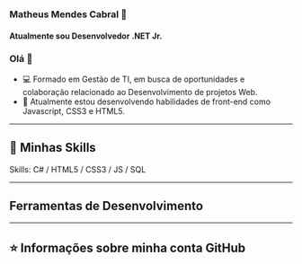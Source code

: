 ### Matheus Mendes Cabral  :wave: <br>
#### Atualmente sou Desenvolvedor .NET Jr. <br>

### Olá 👋

- :computer: Formado em Gestão de TI, em busca de oportunidades e colaboração relacionado ao Desenvolvimento de projetos Web.
- :book: Atualmente estou desenvolvendo habilidades de front-end como Javascript, CSS3 e HTML5.

----

## 🚀 Minhas Skills

<!-- <code><img height="32" src="https://raw.githubusercontent.com/github/explore/80688e429a7d4ef2fca1e82350fe8e3517d3494d/topics/javascript/javascript.png" alt="Javascript"/></code>
<code><img height="32" src="https://raw.githubusercontent.com/github/explore/80688e429a7d4ef2fca1e82350fe8e3517d3494d/topics/nodejs/nodejs.png" alt="Nodejs"/></code>
<code><img height="32" src="https://raw.githubusercontent.com/github/explore/80688e429a7d4ef2fca1e82350fe8e3517d3494d/topics/html/html.png" alt="HTML5"/></code>
<code><img height="32" src="https://raw.githubusercontent.com/github/explore/80688e429a7d4ef2fca1e82350fe8e3517d3494d/topics/css/css.png" alt="CSS"/></code>
<code><img height="32" src="https://raw.githubusercontent.com/github/explore/80688e429a7d4ef2fca1e82350fe8e3517d3494d/topics/mysql/mysql.png" alt="MySQL"/></code>
<code><img height="32" src="https://github.com/chiquinelli/Chiquinelli/blob/main/icon/csharp_original_logo_icon_146578.ico" alt="C#"/></code> -->


Skills: C# / HTML5 / CSS3 / JS / SQL

 ----
## Ferramentas de Desenvolvimento

  
 <!-- <code><img height="48" src="https://github.com/chiquinelli/Chiquinelli/blob/main/icon/microsoft_visual_studio_code_alt_macos_bigsur_icon_189954.ico" alt="VisualCode"/></code>
  <code><img height="48" src="https://github.com/chiquinelli/Chiquinelli/blob/main/icon/microsoft_visual_studio_macos_bigsur_icon_189958.ico" alt="Visual Studio"/></code>
  <code><img height="43" src="https://github.com/chiquinelli/Chiquinelli/blob/main/icon/Trello_icon-icons.com_66775.ico" alt="Trello"/></code> -->
 


----

## ⭐ Informações sobre minha conta GitHub

<!--<a href="https://github.com/anuraghazra/github-readme-stats">
  <img align="center" height="200px" src="https://github-readme-stats.vercel.app/api?username=matheuscabraal3&theme=chartreuse-dark&show_icons=true" />
</a>
<a href="https://github.com/anuraghazra/convoychat">
  <img align="center" height="200px" src="https://github-readme-stats.vercel.app/api/top-langs/?username=matheuscabraal3&theme=chartreuse-dark&show_icons=true" />
</a> -->

